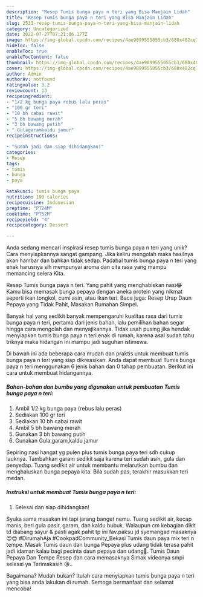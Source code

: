 ```yaml
---
description: "Resep Tumis bunga paya n teri yang Bisa Manjain Lidah"
title: "Resep Tumis bunga paya n teri yang Bisa Manjain Lidah"
slug: 2531-resep-tumis-bunga-paya-n-teri-yang-bisa-manjain-lidah
category: Uncategorized
date: 2022-07-27T07:21:06.177Z
image: https://img-global.cpcdn.com/recipes/4ae9899555055cb3/680x482cq70/tumis-bunga-paya-n-teri-foto-resep-utama.jpg
hideToc: false
enableToc: true
enableTocContent: false
thumbnail: https://img-global.cpcdn.com/recipes/4ae9899555055cb3/680x482cq70/tumis-bunga-paya-n-teri-foto-resep-utama.jpg
cover: https://img-global.cpcdn.com/recipes/4ae9899555055cb3/680x482cq70/tumis-bunga-paya-n-teri-foto-resep-utama.jpg
author: Admin
authorAv: notfound
ratingvalue: 3.2
reviewcount: 13
recipeingredient:
- "1/2 kg bunga paya rebus lalu peras"
- "100 gr teri"
- "10 bh cabai rawit"
- "5 bh bawang merah"
- "3 bh bawang putih"
- " Gulagaramkaldu jamur"
recipeinstructions:

- "Sudah jadi dan siap dihidangkan!"
categories:
- Resep
tags:
- tumis
- bunga
- paya

katakunci: tumis bunga paya 
nutrition: 190 calories
recipecuisine: Indonesian
preptime: "PT24M"
cooktime: "PT52M"
recipeyield: "4"
recipecategory: Dessert

---
```





Anda sedang mencari inspirasi resep tumis bunga paya n teri yang unik? Cara menyiapkannya sangat gampang. Jika keliru mengolah maka hasilnya akan hambar dan bahkan tidak sedap. Padahal tumis bunga paya n teri yang enak harusnya sih mempunyai aroma dan cita rasa yang mampu memancing selera Kita.





Resep Tumis bunga paya n teri. Yang pahit yang menghabiskan nasi😂 Kamu bisa memasak bunga pepaya dengan aneka protein yang nikmat seperti ikan tongkol, cumi asin, atau ikan teri. Baca juga: Resep Urap Daun Pepaya yang Tidak Pahit, Masakan Rumahan Simpel.

Banyak hal yang sedikit banyak mempengaruhi kualitas rasa dari tumis bunga paya n teri, pertama dari jenis bahan, lalu pemilihan bahan segar hingga cara mengolah dan menyajikannya. Tidak usah pusing jika hendak menyiapkan tumis bunga paya n teri enak di rumah, karena asal sudah tahu triknya maka hidangan ini mampu jadi suguhan istimewa.






Di bawah ini ada beberapa cara mudah dan praktis untuk membuat tumis bunga paya n teri yang siap dikreasikan. Anda dapat membuat Tumis bunga paya n teri menggunakan 6 jenis bahan dan 0 tahap pembuatan. Berikut ini cara untuk membuat hidangannya.

<!--inarticleads1-->

##### Bahan-bahan dan bumbu yang digunakan untuk pembuatan Tumis bunga paya n teri:

1. Ambil 1/2 kg bunga paya (rebus lalu peras)
1. Sediakan 100 gr teri
1. Sediakan 10 bh cabai rawit
1. Ambil 5 bh bawang merah
1. Gunakan 3 bh bawang putih
1. Gunakan  Gula,garam,kaldu jamur


Sepiring nasi hangat yg pulen plus tumis bunga paya teri sdh cukup lauknya. Tambahkan garam sedikit saja karena teri sudah asin, gula dan penyedap. Tuang sedikit air untuk membantu melarutkan bumbu dan menghaluskan bunga pepaya kita. Bila sudah pas, terakhir masukkan teri medan. 

<!--inarticleads2-->

##### Instruksi untuk membuat Tumis bunga paya n teri:


1. Selesai dan siap dihidangkan!

Syuka sama masakan ini tapi jarang banget nemu. Tuang sedikit air, kecap manis, beri gula pasir, garam, dan kaldu bubuk. Walaupun cm kebagian dikit td diabang sayur &amp; pasti agak pahit tp ini fav.paksu jd syemangad masaknya😍😍 #DirumahAja #CookpadCommunity_Bekasi Tumis daun paya mix teri n tempe. Masak Tumis daun dan bunga Pepaya plus udang tidak terasa pahit jadi idaman kalau bagi pecinta daun pepaya dan udang🙏. Tumis Daun Pepaya Dan Tempe Resep dan cara memasaknya Simak videonya smpi selesai ya Terimakasih 😘.. 

Bagaimana? Mudah bukan? Itulah cara menyiapkan tumis bunga paya n teri yang bisa anda lakukan di rumah. Semoga bermanfaat dan selamat mencoba!
